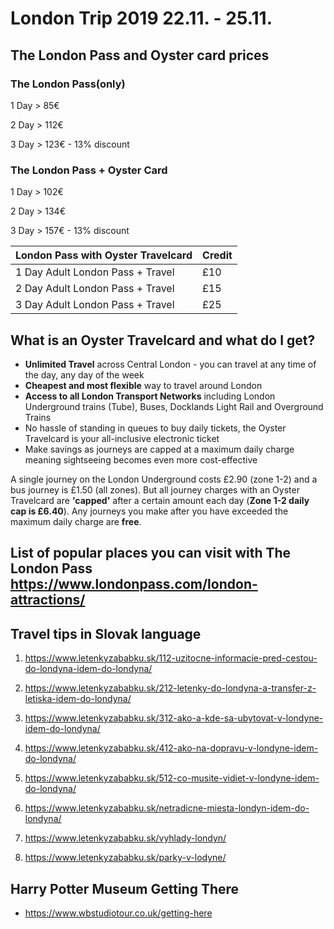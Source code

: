 # London Trip 2019 22.11. - 25.11.

## The London Pass and Oyster card prices

### The London Pass(only)

1 Day > 85€

2 Day > 112€

3 Day > 123€ - 13% discount

### The London Pass + Oyster Card

1 Day > 102€

2 Day > 134€

3 Day > 157€ - 13% discount

| London Pass with Oyster Travelcard  | Credit  |
|---|---|
| 1 Day Adult London Pass + Travel  |  £10 | 
| 2 Day Adult London Pass + Travel  |  £15 | 
| 3 Day Adult London Pass + Travel  |  £25  | 



## What is an Oyster Travelcard and what do I get?

* **Unlimited Travel** across Central London - you can travel at any time of the day, any day of the week
* **Cheapest and most flexible** way to travel around London
* **Access to all London Transport Networks** including London Underground trains (Tube), Buses, Docklands Light Rail and Overground Trains
* No hassle of standing in queues to buy daily tickets, the Oyster Travelcard is your all-inclusive electronic ticket
* Make savings as journeys are capped at a maximum daily charge meaning sightseeing becomes even more cost-effective

A single journey on the London Underground costs £2.90 (zone 1-2) and a bus journey is £1.50 (all zones). But all journey charges with an Oyster Travelcard are **'capped'** after a certain amount each day (**Zone 1-2 daily cap is £6.40**). Any journeys you make after you have exceeded the maximum daily charge are **free**.

## List of popular places you can visit with The London Pass https://www.londonpass.com/london-attractions/


## Travel tips in Slovak language

1. https://www.letenkyzababku.sk/112-uzitocne-informacie-pred-cestou-do-londyna-idem-do-londyna/

2. https://www.letenkyzababku.sk/212-letenky-do-londyna-a-transfer-z-letiska-idem-do-londyna/

3. https://www.letenkyzababku.sk/312-ako-a-kde-sa-ubytovat-v-londyne-idem-do-londyna/

4. https://www.letenkyzababku.sk/412-ako-na-dopravu-v-londyne-idem-do-londyna/

5. https://www.letenkyzababku.sk/512-co-musite-vidiet-v-londyne-idem-do-londyna/

6. https://www.letenkyzababku.sk/netradicne-miesta-londyn-idem-do-londyna/

7. https://www.letenkyzababku.sk/vyhlady-londyn/

8. https://www.letenkyzababku.sk/parky-v-lodyne/



## Harry Potter Museum Getting There

* https://www.wbstudiotour.co.uk/getting-here
